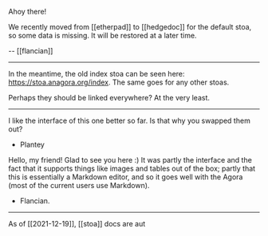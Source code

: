 Ahoy there!

We recently moved from [[etherpad]] to [[hedgedoc]] for the default stoa, so some data is missing. It will be restored at a later time.

-- [[flancian]]

---

In the meantime, the old index stoa can be seen here: https://stoa.anagora.org/index. The same goes for any other stoas.

Perhaps they should be linked everywhere? At the very least.

---
I like the interface of this one better so far. Is that why you swapped them out?
- Plantey

Hello, my friend! Glad to see you here :) It was partly the interface and the fact that it supports things like images and tables out of the box; partly that this is essentially a Markdown editor, and so it goes well with the Agora (most of the current users use Markdown).
- Flancian.

---
As of [[2021-12-19]], [[stoa]] docs are aut